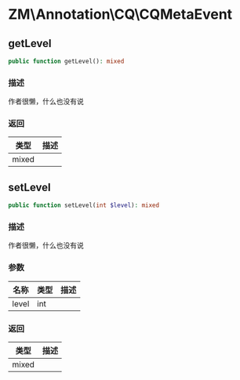 # ZM\Annotation\CQ\CQMetaEvent

## getLevel

```php
public function getLevel(): mixed
```

### 描述

作者很懒，什么也没有说

### 返回

| 类型 | 描述 |
| ---- | ----------- |
| mixed |  |


## setLevel

```php
public function setLevel(int $level): mixed
```

### 描述

作者很懒，什么也没有说

### 参数

| 名称 | 类型 | 描述 |
| -------- | ---- | ----------- |
| level | int |  |
### 返回

| 类型 | 描述 |
| ---- | ----------- |
| mixed |  |
